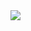<img src="https://image.noelshack.com/fichiers/2024/01/6/1704547745-capture-d-ecran-2024-01-06-142733.jpg">
